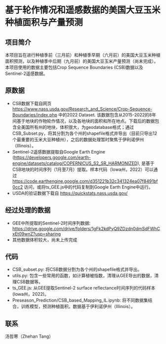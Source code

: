 # 基于轮作情况和遥感数据的美国大豆玉米种植面积与产量预测

## 项目简介

本项目旨在进行种植季前（三月前）和种植季早期（六月前）的美国大豆玉米种植面积预测，以及种植季中后期（九月前）的美国大豆玉米产量预测（尚未完成）。
本项目使用的数据主要包括Crop Sequence Boundaries (CSB)数据以及Sentinel-2遥感数据。

## 原数据

- CSB数据下载自网页 https://www.nass.usda.gov/Research_and_Science/Crop-Sequence-Boundaries/index.php 中的2022 Dataset. 该数据包含从2015-2022的8年间基于地块的作物轮作情况，以及各地块的面积和所在地点。下载后的数据包含全美国所有州的地块，体积很大，为geodatabase格式；通过CSB_Subset.py，将其分割为各个州的shapefile格式并导出（目前只导出12个最重要的玉米大豆种植州），之后的数据处理暂时聚焦于伊利诺伊州（Illinois）。
- Sentinel-2遥感数据提取自Google Earth Engine (https://developers.google.com/earth-engine/datasets/catalog/COPERNICUS_S2_SR_HARMONIZED), 是基于CSB地块的时间序列（1月至7月）提取。样本代码（Iowa州，2022）可以通过 https://code.earthengine.google.com/d351221b32c341324ea07f8491bf0cc2 访问，或将ts_GEE.js中的代码复制到Google Earth Engine中运行。
- USDA的验证数据下载自 https://quickstats.nass.usda.gov/

## 经过处理的数据

- GEE中所提取的Sentinel-2时间序列数据: https://drive.google.com/drive/folders/1gFk2kdPyQ9ZDzdn0dmSdFWhCxEt09wnZ?usp=sharing
- 其他数据体积较大，尚未上传完成


## 代码

- CSB_subset.py: 将CSB数据分割为各个州的shapefile格式并导出。
- utils.py: 包含一些常用的函数，如计算植被指数，清理从GEE导出的数据，清理CSB数据等。
- ts_GEE.js: 从GEE提取Sentinel-2 surface reflectance时间序列的代码样本(Iowa州，2022)。
- Preseason_Prediction/CSB_based_Mapping_IL.ipynb: 将不同数据集结合，训练模型，预测种植面积。数据基于伊利诺伊州（Illinois）。


## 联系

汤哲寒（Zhehan Tang）
